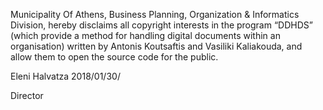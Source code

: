 Municipality Of Athens, Business Planning, Organization & Informatics Division, hereby disclaims all copyright interests in the program “DDHDS” (which provide a method for handling digital documents within an organisation) written by Antonis Koutsaftis and Vasiliki Kaliakouda, and allow them to open the source code for the public.

Eleni Halvatza 2018/01/30/

Director
